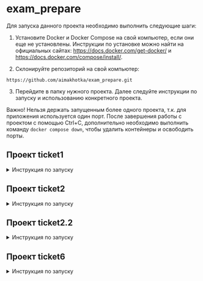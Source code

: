 # exam_prepare
Для запуска данного проекта необходимо выполнить следующие шаги:

1. Установите Docker и Docker Compose на свой компьютер, если они еще не установлены. Инструкции по установке можно найти на официальных сайтах: https://docs.docker.com/get-docker/ и https://docs.docker.com/compose/install/.

2. Склонируйте репозиторий на свой компьютер:

```
https://github.com/aimakhotka/exam_prepare.git
```
3. Перейдите в папку нужного проекта. Далее следуйте инструкции по запуску и использованию конкретного проекта.

Важно! Нельзя держать запущенным более одного проекта, т.к. для приложения используется один порт. После завершения работы с проектом с помощью Ctrl+C, дополнительно необходимо выполнить команду `docker compose down`, чтобы удалить контейнеры и освободить порты.

## Проект ticket1
<details>
<summary> Инструкция по запуску </summary>

4. Создайте файл `.env` в корневой директории проекта и заполните его переменными окружения в соответствии с вашей локальной конфигурацией. Пример заполнения файла `.env`:

```
DB_NAME=airline_tickets
DB_USER=postgres
DB_PASSWORD=postgres
DB_HOST=localhost
DB_PORT=5432
```
5. Запустите контейнеры с помощью docker-compose командой:
```
docker compose up
```
Для запуска в фоновом режиме используйте флаг -d.

6. Как проверить

Вот несколько тестовых запросов для проверки функциональности REST API метода /search:

    1. Поиск билетов из города "Moscow" в город "London":

    curl -v 'http://localhost:5000/search?city_from=Moscow&city_to=London'

    2. Поиск билетов из города "London" в город "New York":

    curl -v 'http://localhost:5000/search?city_from=London&city_to=New%20York'

    3. Поиск билетов из города "New York" в город "San Francisco":

    curl -v 'http://localhost:5000/search?city_from=New%20York&city_to=San%20Francisco'


Ожидаемый результат для каждого запроса: список билетов (в виде JSON-объекта), соответствующих заданным параметрам городов отправления и прибытия. Например, для первого запроса ожидается следующий результат:

```
[    {        
        "flight_id": 1,        
        "date": "2023-05-01",        
        "from_city": "Moscow",        
        "to_city": "London",        
        "ticket_id": 1,        
        "price": 1000,        
        "class": "economy",        
        "passenger_id": 1,        
        "full_name": "John Smith",        
        "birth_date": "1980-01-01"    
    },    
    {        
        "flight_id": 1,        
        "date": "2023-05-01",        
        "from_city": "Moscow",        
        "to_city": "London",        
        "ticket_id": 2,        
        "price": 2500,        
        "class": "business",        
        "passenger_id": 2,        
        "full_name": "Jane Smith",        
        "birth_date": "1985-02-15"    
    }
]
```

7. Для остановки контейнеров используйте команду:

```
docker compose down
```
</details>

## Проект ticket2

<details>
<summary> Инструкция по запуску </summary>

4. Создайте файл `.env` в корневой директории проекта и заполните его переменными окружения в соответствии с вашей локальной конфигурацией. Пример заполнения файла `.env`:

```
DB_NAME=airline_tickets
DB_USER=postgres
DB_PASSWORD=postgres
DB_HOST=postgres
DB_PORT=5432
POSTGRES_DB=airline_tickets
```
5. Запустите контейнеры с помощью docker-compose командой:
```
docker compose up
```
Для запуска в фоновом режиме используйте флаг -d.

6. Откройте веб-страницу http://localhost:5000/flights_tickets_passengers, чтобы получить материализованное представление, содержащее результат соединения по первичным/внешним ключам всех таблиц.
```
curl http://localhost:5000/flights_tickets_passengers
```

7. Для остановки и удаления контейнеров используйте команду:

```
docker compose down
```

</details>

## Проект ticket2.2

<details>
<summary> Инструкция по запуску </summary>
5. Запустите контейнеры с помощью docker-compose командой:
```
docker compose up
```
Для запуска в фоновом режиме используйте флаг -d.

6. Откройте веб-страницу http://localhost:5000/joined_data, чтобы получить материализованное представление, содержащее результат соединения по первичным/внешним ключам всех таблиц.
```
curl http://localhost:5000/joined_data
```

7. Для остановки контейнеров используйте команду:

```
docker compose down
```
</details>

## Проект ticket6

<details>
<summary> Инструкция по запуску </summary>

4. Создайте файл `.env` в корневой директории проекта и заполните его переменными окружения в соответствии с вашей локальной конфигурацией. Пример заполнения файла `.env`:

```
APP_NAME=app
ES_HOST=elasticsearch
ES_PORT=9200
```

5. Запустите контейнеры с помощью docker-compose командой:
```
docker compose up
```
Для запуска в фоновом режиме используйте флаг -d.

6. Выполните запрос для создания индекса:

```
curl -X PUT "localhost:9200/products" -H 'Content-Type: application/json' -d'
{
"mappings": {
    "properties": {
    "name": { "type": "text" },
    "price": { "type": "integer" },
    "manufacturer": {
        "properties": {
        "name": { "type": "text" },
        "founded": { "type": "date", "format": "yyyy-MM-dd" },
        "country": {
            "properties": {
            "name": { "type": "text" },
            "language": { "type": "text" }
            }
        }
        }
    }
    }
}
}
'
```

7. Выполните запрос для добавления продуктов в индекс:
```
curl -H "Content-Type: application/json" -XPOST "localhost:9200/products/_bulk?pretty" --data-binary "@path/to/add_products.json"
```
6. Откройте веб-страницу http://localhost:5000/products/by_country, чтобы получить расчет распределения количества и средней цены продуктов по странам.
```
curl http://localhost:5000/products/by_country
```
7. Откройте веб-страницу http://localhost:5000/products/price_distibution, чтобы получить расчет распределения количества продуктов по ценовым группам с интервалом 5000.
```
curl http://localhost:5000/products/price_distibution
```
8. Для остановки контейнеров используйте команду:

```
docker compose down
```

</details>
